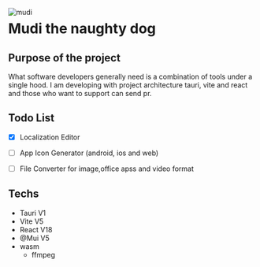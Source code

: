 <img src="[markdownmonstericon.png](https://github.com/meftunca/mudi/blob/main/mudi.png?raw=true)"
     alt="mudi"
     style="float: left; margin-right: 10px;" />
# Mudi the naughty dog

## Purpose of the project 

What software developers generally need is a combination of tools under a single hood. 
I am developing with project architecture tauri, vite and react and those who want to support can send pr.

## Todo List
- [x] Localization Editor
- [ ] App Icon Generator (android, ios and web)
- [ ] File Converter for image,office apss and video format


## Techs
- Tauri V1
- Vite V5
- React V18
- @Mui V5
- wasm
  - ffmpeg

